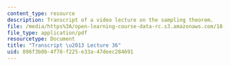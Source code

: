 ```yaml
---
content_type: resource
description: Transcript of a video lecture on the sampling theorem.
file: /media/https%3A/open-learning-course-data-rc.s3.amazonaws.com/18-085-computational-science-and-engineering-i-fall-2008/896f3b0b4f78f225e33a47deec284691_18-085F08-L36.pdf
file_type: application/pdf
resourcetype: Document
title: "Transcript \u2013 Lecture 36"
uid: 896f3b0b-4f78-f225-e33a-47deec284691
---
```

